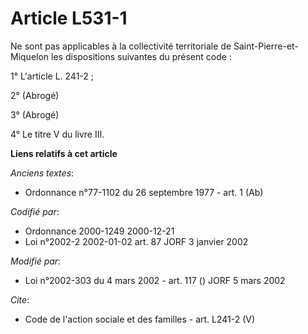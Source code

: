 # Article L531-1

Ne sont pas applicables à la collectivité territoriale de Saint-Pierre-et-Miquelon les dispositions suivantes du présent
code : 

1° L'article L. 241-2 ; 

2° (Abrogé) 

3° (Abrogé) 

4° Le titre V du livre III.

**Liens relatifs à cet article**

_Anciens textes_:

  - Ordonnance n°77-1102 du 26 septembre 1977 - art. 1 (Ab)

_Codifié par_:

  - Ordonnance 2000-1249 2000-12-21
  - Loi n°2002-2 2002-01-02 art. 87 JORF 3 janvier 2002

_Modifié par_:

  - Loi n°2002-303 du 4 mars 2002 - art. 117 () JORF 5 mars 2002

_Cite_:

  - Code de l'action sociale et des familles - art. L241-2 (V)
